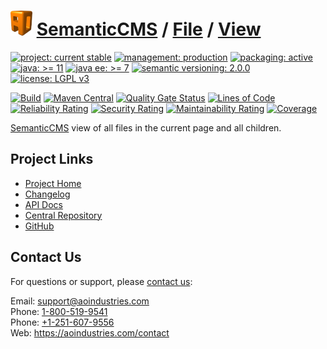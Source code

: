 # [<img src="ao-logo.png" alt="AO Logo" width="35" height="40">](https://github.com/ao-apps) [SemanticCMS](https://github.com/ao-apps/semanticcms) / [File](https://github.com/ao-apps/semanticcms-file) / [View](https://github.com/ao-apps/semanticcms-file-view)

[![project: current stable](https://semanticcms.com/ao-badges/project-current-stable.svg)](https://aoindustries.com/life-cycle#project-current-stable)
[![management: production](https://semanticcms.com/ao-badges/management-production.svg)](https://aoindustries.com/life-cycle#management-production)
[![packaging: active](https://semanticcms.com/ao-badges/packaging-active.svg)](https://aoindustries.com/life-cycle#packaging-active)  
[![java: &gt;= 11](https://semanticcms.com/ao-badges/java-11.svg)](https://docs.oracle.com/en/java/javase/11/)
[![java ee: &gt;= 7](https://semanticcms.com/ao-badges/javaee-7.svg)](https://docs.oracle.com/javaee/7/)
[![semantic versioning: 2.0.0](https://semanticcms.com/ao-badges/semver-2.0.0.svg)](https://semver.org/spec/v2.0.0.html)
[![license: LGPL v3](https://semanticcms.com/ao-badges/license-lgpl-3.0.svg)](https://www.gnu.org/licenses/lgpl-3.0)

[![Build](https://github.com/ao-apps/semanticcms-file-view/workflows/Build/badge.svg?branch=1.x)](https://github.com/ao-apps/semanticcms-file-view/actions?query=workflow%3ABuild)
[![Maven Central](https://maven-badges.herokuapp.com/maven-central/com.semanticcms/semanticcms-file-view/badge.svg)](https://maven-badges.herokuapp.com/maven-central/com.semanticcms/semanticcms-file-view)
[![Quality Gate Status](https://sonarcloud.io/api/project_badges/measure?branch=1.x&project=com.semanticcms%3Asemanticcms-file-view&metric=alert_status)](https://sonarcloud.io/dashboard?branch=1.x&id=com.semanticcms%3Asemanticcms-file-view)
[![Lines of Code](https://sonarcloud.io/api/project_badges/measure?branch=1.x&project=com.semanticcms%3Asemanticcms-file-view&metric=ncloc)](https://sonarcloud.io/component_measures?branch=1.x&id=com.semanticcms%3Asemanticcms-file-view&metric=ncloc)  
[![Reliability Rating](https://sonarcloud.io/api/project_badges/measure?branch=1.x&project=com.semanticcms%3Asemanticcms-file-view&metric=reliability_rating)](https://sonarcloud.io/component_measures?branch=1.x&id=com.semanticcms%3Asemanticcms-file-view&metric=Reliability)
[![Security Rating](https://sonarcloud.io/api/project_badges/measure?branch=1.x&project=com.semanticcms%3Asemanticcms-file-view&metric=security_rating)](https://sonarcloud.io/component_measures?branch=1.x&id=com.semanticcms%3Asemanticcms-file-view&metric=Security)
[![Maintainability Rating](https://sonarcloud.io/api/project_badges/measure?branch=1.x&project=com.semanticcms%3Asemanticcms-file-view&metric=sqale_rating)](https://sonarcloud.io/component_measures?branch=1.x&id=com.semanticcms%3Asemanticcms-file-view&metric=Maintainability)
[![Coverage](https://sonarcloud.io/api/project_badges/measure?branch=1.x&project=com.semanticcms%3Asemanticcms-file-view&metric=coverage)](https://sonarcloud.io/component_measures?branch=1.x&id=com.semanticcms%3Asemanticcms-file-view&metric=Coverage)

[SemanticCMS](https://github.com/ao-apps/semanticcms) view of all files in the current page and all children.

## Project Links
* [Project Home](https://semanticcms.com/file/view/)
* [Changelog](https://semanticcms.com/file/view/changelog)
* [API Docs](https://semanticcms.com/file/view/apidocs/)
* [Central Repository](https://central.sonatype.com/artifact/com.semanticcms/semanticcms-file-view)
* [GitHub](https://github.com/ao-apps/semanticcms-file-view)

## Contact Us
For questions or support, please [contact us](https://aoindustries.com/contact):

Email: [support@aoindustries.com](mailto:support@aoindustries.com)  
Phone: [1-800-519-9541](tel:1-800-519-9541)  
Phone: [+1-251-607-9556](tel:+1-251-607-9556)  
Web: https://aoindustries.com/contact
